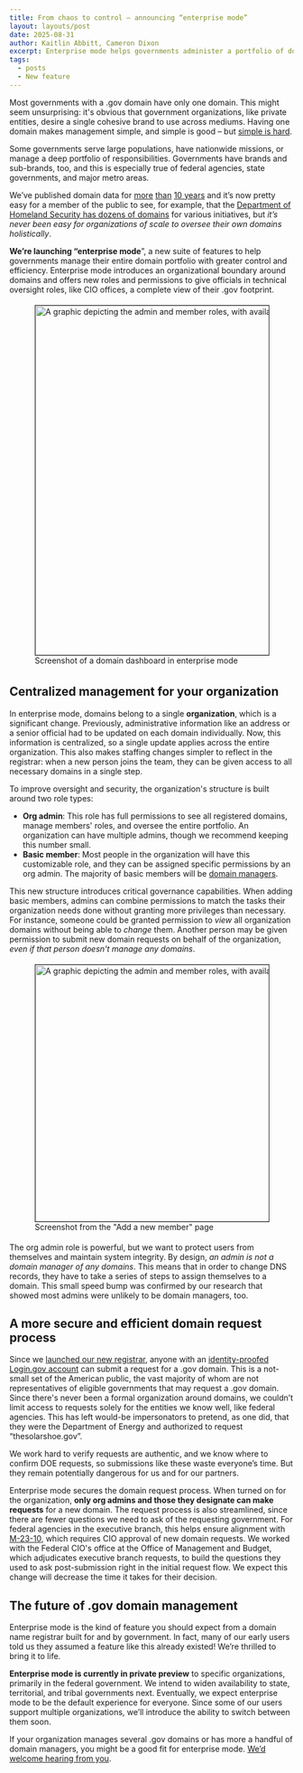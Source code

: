 ```yaml
---
title: From chaos to control – announcing “enterprise mode” 
layout: layouts/post
date: 2025-08-31
author: Kaitlin Abbitt, Cameron Dixon
excerpt: Enterprise mode helps governments administer a portfolio of domains.
tags:
  - posts
  - New feature
---
```



Most governments with a .gov domain have only one domain. This might seem unsurprising: it's obvious that government organizations, like private entities, desire a single cohesive brand to use across mediums. Having one domain makes management simple, and simple is good – but [simple is hard](https://www.rfc-editor.org/rfc/rfc1925.html#:~:text=It%20is%20more%20complicated%20than%20you%20think).

Some governments serve large populations, have nationwide missions, or manage a deep portfolio of responsibilities. Governments have brands and sub-brands, too, and this is especially true of federal agencies, state governments, and major metro areas.

We’ve published domain data for [more](https://github.com/cisagov/dotgov-data/commits/main/current-full.csv) [than](https://github.com/cisagov/dotgov-data/commits/67f7f981e09d9518c653cb527607031d37ae0f66/dotgov-domains/current-full.csv) [10 years](https://github.com/GSA/data/commits/master/dotgov-domains?after=5f2cd6c2adbede6032fb46d19ec0437c0f5758e7+104) and it’s now pretty easy for a member of the public to see, for example, that the [Department of Homeland Security has dozens of domains](https://flatgithub.com/cisagov/dotgov-data/blob/main/current-full.csv?filename=current-full.csv&filters=Agency%3Ddepartment%2520of%2520homeland%2520security) for various initiatives, but *it’s never been easy for organizations of scale to oversee their own domains holistically*.

**We’re launching “enterprise mode**”, a new suite of features to help governments manage their entire domain portfolio with greater control and efficiency. Enterprise mode introduces an organizational boundary around domains and offers new roles and permissions to give officials in technical oversight roles, like CIO offices, a complete view of their .gov footprint.


<figure style="padding: 5px;">
<img width="1024" height="618" alt="A graphic depicting the admin and member roles, with available permissions" src="https://github.com/user-attachments/assets/ad3a11f9-5e18-44aa-aee1-826035ac20b9" title="Screenshot from the 'Add a new member' page" style="border: 1px solid;"/>
<figcaption style="fort-style: italic;">Screenshot of a domain dashboard in enterprise mode</figcaption>
</figure>

## Centralized management for your organization

In enterprise mode, domains belong to a single **organization**, which is a significant change. Previously, administrative information like an address or a senior official had to be updated on each domain individually. Now, this information is centralized, so a single update applies across the entire organization. This also makes staffing changes simpler to reflect in the registrar: when a new person joins the team, they can be given access to all necessary domains in a single step.

To improve oversight and security, the organization's structure is built around two role types:

* **Org admin**: This role has full permissions to see all registered domains, manage members' roles, and oversee the entire portfolio. An organization can have multiple admins, though we recommend keeping this number small.
* **Basic member**: Most people in the organization will have this customizable role, and they can be assigned specific permissions by an org admin. The majority of basic members will be [domain managers](https://get.gov/help/domain-management/#add-a-domain-manager-to-your-gov-domain). 

This new structure introduces critical governance capabilities. When adding basic members, admins can combine permissions to match the tasks their organization needs done without granting more privileges than necessary. For instance, someone could be granted permission to *view* all organization domains without being able to *change* them. Another person may be given permission to submit new domain requests on behalf of the organization, *even if that person doesn't manage any domains*. 

<figure style="padding: 5px;">
<img width="720" height="454" alt="A graphic depicting the admin and member roles, with available permissions" src="https://github.com/user-attachments/assets/af47d4ad-9960-4667-8a53-e2f4511cacae" title="Screenshot from the 'Add a new member' page" style="border: 1px solid;"/>
<figcaption style="fort-style: italic;">Screenshot from the "Add a new member" page</figcaption>
</figure>

The org admin role is powerful, but we want to protect users from themselves and maintain system integrity. By design, *an admin is not a domain manager of any domains*. This means that in order to change DNS records, they have to take a series of steps to assign themselves to a domain. This small speed bump was confirmed by our research that showed most admins were unlikely to be domain managers, too. 

## A more secure and efficient domain request process

Since we [launched our new registrar](../2024-01-31-new-way-to-get-a-.gov/), anyone with an [identity-proofed Login.gov account](https://www.login.gov/help/verify-your-identity/overview/) can submit a request for a .gov domain. This is a not-small set of the American public, the vast majority of whom are not representatives of eligible governments that may request a .gov domain. Since there's never been a formal organization around domains, we couldn’t limit access to requests solely for the entities we know well, like federal agencies. This has left would-be impersonators to pretend, as one did, that they were the Department of Energy and authorized to request “thesolarshoe.gov”. 

We work hard to verify requests are authentic, and we know where to confirm DOE requests, so submissions like these waste everyone’s time. But they remain potentially dangerous for us and for our partners. 

Enterprise mode secures the domain request process. When turned on for the organization, **only org admins and those they designate can make requests** for a new domain. The request process is also streamlined, since there are fewer questions we need to ask of the requesting government. For federal agencies in the executive branch, this helps ensure alignment with [M-23-10](https://www.whitehouse.gov/wp-content/uploads/2023/02/M-23-10-DOTGOV-Act-Guidance.pdf), which requires CIO approval of new domain requests. We worked with the Federal CIO's office at the Office of Management and Budget, which adjudicates executive branch requests, to build the questions they used to ask post-submission right in the initial request flow. We expect this change will decrease the time it takes for their decision.

## The future of .gov domain management
Enterprise mode is the kind of feature you should expect from a domain name registrar built for and by government. In fact, many of our early users told us they assumed a feature like this already existed! We’re thrilled to bring it to life.

**Enterprise mode is currently in private preview** to specific organizations, primarily in the federal government. We intend to widen availability to state, territorial, and tribal governments next. Eventually, we expect enterprise mode to be the default experience for everyone. Since some of our users support multiple organizations, we’ll introduce the ability to switch between them soon.

If your organization manages several .gov domains or has more a handful of domain managers, you might be a good fit for enterprise mode.  [We’d welcome hearing from you](https://get.gov/contact/).
